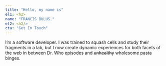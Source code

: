 ```yaml
---
title: "Hello, my name is"
el1: <h2>
name: "FRANCIS BULUS."
el2: <h2/>
cta: "Get In Touch"
---
```


I’m a software developer. I was trained to squash cells and study their fragments in a lab, but I now create dynamic experiences for both facets of the web in between Dr. Who episodes and ~~unhealthy~~ wholesome pasta binges.
